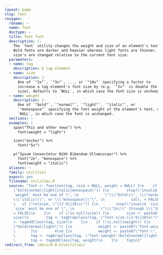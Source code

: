 ```yaml
---
layout: page
slug: font
roxygen:
  rdname: ~
  name: font
  doctype: ~
  title: Text font
  description: |-
    The `font` utility changes the weight and size of an element's text font.
    Bold fonts are darker and heavier whereas light fonts are thinner. Font
    size's are changed relative to the current font size.
  parameters:
  - name: tag
    description: A tag element.
  - name: size
    description: |-
      One of `"2x"`, `"3x"`, ..., or `"10x"` specifying a factor to
      increase a tag element's font size by (e.g. `"2x"` is double the base font
      size), defaults to `NULL`, in which case the font size is unchanged.
  - name: weight
    description: |-
      One of `"bold"`, `"normal"`, `"light"`, `"italic"`, or
      `"monospace"` specifying the font weight of the element's text, defaults to
      `NULL`, in which case the font is unchanged.
  sections: ~
  examples: |
    span("This and other news") %>%
      font(weight = "light")

    icon("anchor") %>%
      font("5x")

    p("Ipsum Consectetur Nibh Bibendum Ullamcorper") %>%
      font("2x", "monospace") %>%
      font(weight = "italic")
  aliases: ~
  family: utilities
  export: yes
  filename: utilities.R
  source: "font <- function(tag, size = NULL, weight = NULL) {\n    if (!re(weight,
    \"bold|normal|light|italic|monospace\")) {\n        stop(\"invalid `text` argument,
    `weight` must be one of \", \n            \"\\\"bold\\\", \\\"normal\\\", \\\"light\\\",
    \\\"italic\\\", or \\\"monospace\\\"\", \n            call. = FALSE)\n    }\n
    \   if (!re(size, \"([2-9]|10)x\")) {\n        stop(\"invalid `size` argument,
    `size` must be one of \", \n            \"\\\"2x\\\" through \\\"10px\\\"\", call.
    = FALSE)\n    }\n    if (!is.null(size)) {\n        size <- paste0(\"font-size-\",
    size)\n        tag <- tagDropClass(tag, \"font-size-([2-9]|10)x\")\n        tag
    <- tagAddClass(tag, size)\n    }\n    if (!is.null(weight)) {\n        if (re(weight,
    \"bold|normal|light\")) {\n            weight <- paste0(\"font-weight-\", weight)\n
    \       }\n        else {\n            weight <- paste0(\"font-\", weight)\n        }\n
    \       tag <- tagDropClass(tag, \"font-(weight-(bold|normal|light)|italic|monospace)\")\n
    \       tag <- tagAddClass(tag, weight)\n    }\n    tag\n}"
redirect_from: /docs/0.0.5/utilities/
---
```

